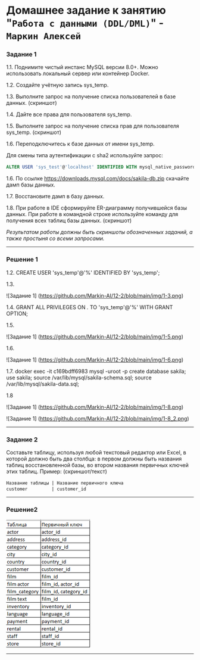 # Домашнее задание к занятию "`Работа с данными (DDL/DML)`" - `Маркин Алексей`

### Задание 1

1.1. Поднимите чистый инстанс MySQL версии 8.0+. Можно использовать локальный сервер или контейнер Docker.

1.2. Создайте учётную запись sys_temp. 

1.3. Выполните запрос на получение списка пользователей в базе данных. (скриншот)

1.4. Дайте все права для пользователя sys_temp. 

1.5. Выполните запрос на получение списка прав для пользователя sys_temp. (скриншот)

1.6. Переподключитесь к базе данных от имени sys_temp.

Для смены типа аутентификации с sha2 используйте запрос: 
```sql
ALTER USER 'sys_test'@'localhost' IDENTIFIED WITH mysql_native_password BY 'password';
```
1.6. По ссылке https://downloads.mysql.com/docs/sakila-db.zip скачайте дамп базы данных.

1.7. Восстановите дамп в базу данных.

1.8. При работе в IDE сформируйте ER-диаграмму получившейся базы данных. При работе в командной строке используйте команду для получения всех таблиц базы данных. (скриншот)

*Результатом работы должны быть скриншоты обозначенных заданий, а также простыня со всеми запросами.*

---

### Решение 1

1.2. CREATE USER 'sys_temp'@'%' IDENTIFIED BY 'sys_temp';

1.3. 

![Задание 1] (https://github.com/Markin-AI/12-2/blob/main/img/1-3.png)

1.4. GRANT ALL PRIVILEGES ON *.* TO 'sys_temp'@'%' WITH GRANT OPTION;

1.5. 

![Задание 1] (https://github.com/Markin-AI/12-2/blob/main/img/1-5.png)

1.6. 

![Задание 1] (https://github.com/Markin-AI/12-2/blob/main/img/1-6.png)

1.7. docker exec -it c169bdff6983 mysql -uroot -p
	 create database sakila;
	 use sakila;
	 source /var/lib/mysql/sakila-schema.sql;
	 source /var/lib/mysql/sakila-data.sql;

1.8 

![Задание 1] (https://github.com/Markin-AI/12-2/blob/main/img/1-8.png)

![Задание 1] (https://github.com/Markin-AI/12-2/blob/main/img/1-8_2.png)

---

### Задание 2
Составьте таблицу, используя любой текстовый редактор или Excel, в которой должно быть два столбца: в первом должны быть названия таблиц восстановленной базы, во втором названия первичных ключей этих таблиц. Пример: (скриншот/текст)
```
Название таблицы | Название первичного ключа
customer         | customer_id
```

---

### Решение2

![Задание 2](https://github.com/Markin-AI/12-2/blob/main/img/2-1.png)

---